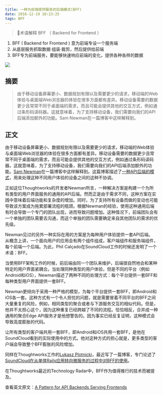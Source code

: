 ```yaml
---
title: 一种为前端提供服务的后端模式(BFF)
date: 2016-12-19 10:23:25
tags: BFF
---
```


> 术语解释 BFF （ Backend for Frontend ）
  1. BFF ( Backend for Frontend ) 意为前端专设一个服务端
  2. 从底层服务抓取数据·组装·裁剪，然后提供给前端
  3. BFF专为前端服务，要能够快速响应前端的变化，提供各种各样的数据

![](/images/C6F003CB6AF935154F7AC9F21018273B.jpg)

## 摘要

> 由于移动设备屏幕更小、数据规划有限以及需要更少的请求，移动端的Web体验与桌面端Web浏览器的体验在很多方面都有差异。移动设备需要的数据更少且常常不同于桌面端的需求，而且可能会提供其他的交互方式，例如通过条形码读码器。这就意味着，为了支持移动设备，我们需要向我们的API后端添加额外的功能。Sam Newman在一篇博客中这样解释到。

## 正文

由于移动设备屏幕更小、数据规划有限以及需要更少的请求，移动端的Web体验与桌面端Web浏览器的体验在很多方面都有差异。移动设备需要的数据更少且常常不同于桌面端的需求，而且可能会提供其他的交互方式，例如通过条形码读码器。这就意味着，为了支持移动设备，我们需要向我们的API后端添加额外的功能。[Sam Newman](http://samnewman.io/patterns/architectural/bff/)在一篇博客中这样解释到。这篇博客描述了[一种API后端的模式](http://samnewman.io/patterns/architectural/bff/)，用来处理这种不同用户体验的设备之间的这种不协调。

正如这位Thoughtworks的开发者Newman所言，一种解决方案是构建一个为所有类型的用户界面服务的通用的API后端。然而正是由于需求不同，这种方案在实践中意味着后端功能和复杂度的增加。同时，为了支持所有设备而做的变动也可能导致该方案成为拖累部署流程的瓶颈。根据Newman的经验，使用这种通用后端有时会导致一个专门的团队出现，进而导致问题增加。这种情况下，前端团队会有一个单独的团队需要去沟通，而这个单独的团队需要确定来自其他团队的需求的优先级。

Newman见过的另外一种实际在用的方案是为每种用户体验提供一套API后端。
从概念上讲，一个面向用户的应用会有两个组件组成，客户端组件和服务端组件，每个前端一个后端。为此，Phil Calçado在SoundCloud工作的时候还发明了一个术语：BFF。

当使用BFF架构工作的时候，前后端由同一个团队来维护，后端很自然地会和某种特定的用户界面紧耦合。当处理同种类型的用户体验，但是不同的平台（例如Android和iOS），Newman描述了两种不同的处理方式：每个平台提供一套BFF和每种类型用户界面提供一套BFF。

Newman更倾向于采用一种严格的模型，为每个平台提供一套BFF，即Android和iOS各一套。这种方式有一个令人担忧的问题，就是需要冒着不同平台的BFF之间大量重复的风险，例如，相同类型的聚合或者与下游服务交互的相似代码。但是，他并不太担心这个，因为这种重复已经跨越了不同的流程。恰恰相反，合并成一种通用的聚合Edge API服务才是他想警告的。因为事实已经反复证明，这种模式会导致高度膨胀的代码。

让所有类型的客户端共用一套BFF，即Android和iOS共用一套BFF，是他在SoundCloud看到的实际使用中的方式。他对这种方式的担心就是，更多类型的客户端会导致整个BFF膨胀的风险增加。

同样在Thoughtworks工作的[Lukasz Plotnicki](https://www.thoughtworks.com/profiles/lukasz-plotnicki)，最近写了一篇博客，专门论述了[SoundCloud在从单体Rails应用转向微服务的过程中对BFF的使用](https://www.thoughtworks.com/insights/blog/bff-soundcloud)。

在Thoughtworks最近的Technology Radar中，BFF作为值得推行的技术而被提及。

查看英文原文：[A Pattern for API Backends Serving Frontends](http://www.infoq.com/news/2015/12/bff-backend-frontend-pattern)
